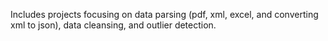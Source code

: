 Includes projects focusing on data parsing (pdf, xml, excel, and converting xml to json), data cleansing, and outlier detection. 
